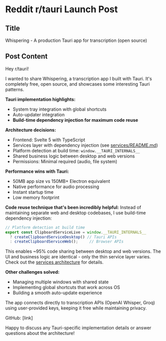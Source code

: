 # Reddit r/tauri Launch Post

## Title

Whispering - A production Tauri app for transcription (open source)

## Post Content

Hey r/tauri!

I wanted to share Whispering, a transcription app I built with Tauri. It's completely free, open source, and showcases some interesting Tauri patterns.

**Tauri implementation highlights:**
- System tray integration with global shortcuts
- Auto-updater integration
- **Build-time dependency injection for maximum code reuse**

**Architecture decisions:**
- Frontend: Svelte 5 with TypeScript
- Services layer with dependency injection (see [services/README.md](https://github.com/braden-w/whispering/tree/main/apps/app/src/lib/services))
- Platform detection at build time: `window.__TAURI_INTERNALS__`
- Shared business logic between desktop and web versions
- Permissions: Minimal required (audio, file system)

**Performance wins with Tauri:**
- 50MB app size vs 150MB+ Electron equivalent
- Native performance for audio processing
- Instant startup time
- Low memory footprint

**Code reuse technique that's been incredibly helpful:**
Instead of maintaining separate web and desktop codebases, I use build-time dependency injection:

```typescript
// Platform detection at build time
export const ClipboardServiceLive = window.__TAURI_INTERNALS__
  ? createClipboardServiceDesktop() // Tauri APIs
  : createClipboardServiceWeb();     // Browser APIs
```

This enables ~95% code sharing between desktop and web versions. The UI and business logic are identical - only the thin service layer varies. Check out the [services architecture](https://github.com/braden-w/whispering/tree/main/apps/app/src/lib/services) for details.

**Other challenges solved:**
- Managing multiple windows with shared state
- Implementing global shortcuts that work across OS
- Building a smooth auto-update experience

The app connects directly to transcription APIs (OpenAI Whisper, Groq) using user-provided keys, keeping it free while maintaining privacy.

GitHub: [link]

Happy to discuss any Tauri-specific implementation details or answer questions about the architecture!